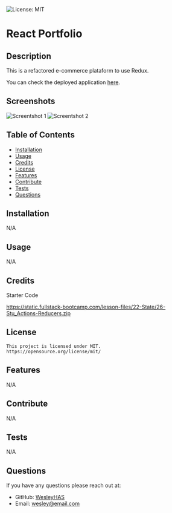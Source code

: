 ![License: MIT](https://img.shields.io/badge/License-MIT-yellow.svg)

# React Portfolio

## Description

This is a refactored e-commerce plataform to use Redux.

You can check the deployed application [here]().

## Screenshots

![Screentshot 1]()
![Screentshot 2]()

## Table of Contents

- [Installation](#installation)
- [Usage](#usage)
- [Credits](#credits)
- [License](#license)
- [Features](#features)
- [Contribute](#contribute)
- [Tests](#tests)
- [Questions](#questions)

## Installation

N/A

## Usage

N/A

## Credits

Starter Code

https://static.fullstack-bootcamp.com/lesson-files/22-State/26-Stu_Actions-Reducers.zip

## License

    This project is licensed under MIT.
    https://opensource.org/license/mit/

## Features

N/A

## Contribute

N/A

## Tests

N/A

## Questions

If you have any questions please reach out at:

- GitHub: [WesleyHAS](https://github.com/WesleyHAS)
- Email: [wesley@email.com](mailto:wesley@email.com)
